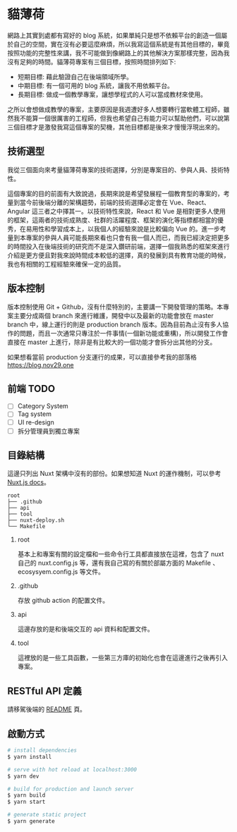 # 貓薄荷
網路上其實到處都有寫好的 blog 系統，如果單純只是想不依賴平台的創造一個屬於自己的空間，實在沒有必要這麼麻煩，所以我寫這個系統是有其他目標的，畢竟按照功能的完整性來講，我不可能做到像網路上的其他解決方案那樣完整，因為我沒有足夠的時間。貓薄荷專案有三個目標，按照時間排列如下:
- 短期目標: 藉此驗證自己在後端領域所學。
- 中期目標: 有一個可用的 blog 系統，讓我不用依賴平台。
- 長期目標: 做成一個教學專案，讓想學程式的人可以當成教材來使用。

之所以會想做成教學的專案，主要原因是我週遭好多人想要轉行當軟體工程師，雖然我不能算一個很厲害的工程師，但我也希望自己有能力可以幫助他們，可以說第三個目標才是激發我寫這個專案的契機，其他目標都是後來才慢慢浮現出來的。

## 技術選型
我從三個面向來考量貓薄荷專案的技術選擇，分別是專案目的、參與人員、技術特性。

這個專案的目的前面有大致說過，長期來說是希望發展程一個教育型的專案的，考量到當今前後端分離的架構趨勢，前端的技術選擇必定會在 Vue、React、Angular 這三者之中擇其一。以技術特性來說，React 和 Vue 是相對更多人使用的框架，這兩者的技術成熟度、社群的活躍程度、框架的演化等指標都相當的優秀，在易用性和學習成本上，以我個人的經驗來說是比較偏向 Vue 的。進一步考量到本專案的參與人員可能長期來看也只會有我一個人而已，而我已經決定把更多的時間投入在後端技術的研究而不是深入鑽研前端，選擇一個我熟悉的框架來進行介紹是更方便且對我來說時間成本較低的選擇，真的發展到具有教育功能的時候，我也有相關的工程經驗來確保一定的品質。

## 版本控制
版本控制使用 Git + Github，沒有什麼特別的，主要講一下開發管理的策略。本專案主要分成兩個 branch 來進行維護，開發中以及最新的功能會放在 master branch 中，線上運行的則是 production branch 版本。因為目前為止沒有多人協作的問題，而且一次通常只專注於一件事情(一個新功能或重構)，所以開發工作會直接在 master 上進行，除非是有比較大的一個功能才會拆分出其他的分支。 

如果想看當前 production 分支運行的成果，可以直接參考我的部落格 https://blog.nov29.one 

## 前端 TODO

- [ ] Category System
- [ ] Tag system
- [ ] UI re-design
- [ ] 拆分管理員到獨立專案 

## 目錄結構
這邊只列出 Nuxt 架構中沒有的部份。如果想知道 Nuxt 的運作機制，可以參考 [Nuxt.js docs](https://nuxtjs.org)。
```
root
├── .github
├── api
├── tool
├── nuxt-deploy.sh
└── Makefile
```
1. root
   
   基本上和專案有關的設定檔和一些命令行工具都直接放在這裡，包含了 nuxt 自己的 nuxt.config.js 等，還有我自己寫的有關於部屬方面的 Makefile 、ecosysyem.config.js 等文件。

2. .github

    存放 github action 的配置文件。

3. api

    這邊存放的是和後端交互的 api 資料和配置文件。

4. tool

    這裡放的是一些工具函數，一些第三方庫的初始化也會在這邊進行之後再引入專案。

## RESTful API 定義
請移駕後端的 [README](https://github.com/november295536/Cataria-backend) 頁。
## 啟動方式

```bash
# install dependencies
$ yarn install

# serve with hot reload at localhost:3000
$ yarn dev

# build for production and launch server
$ yarn build
$ yarn start

# generate static project
$ yarn generate
```
